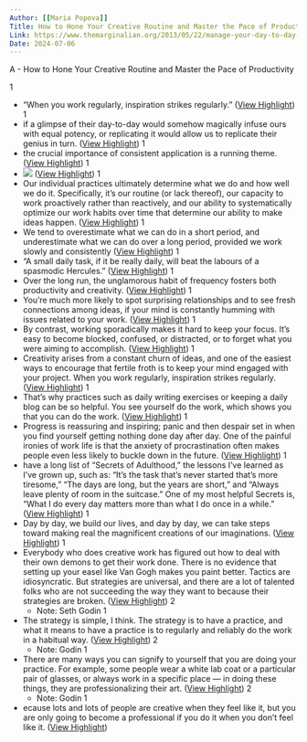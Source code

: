 ```yaml
---
Author: [[Maria Popova]]
Title: How to Hone Your Creative Routine and Master the Pace of Productivity
Link: https://www.themarginalian.org/2013/05/22/manage-your-day-to-day-99u/
Date: 2024-07-06
---
```

A - How to Hone Your Creative Routine and Master the Pace of Productivity

1
- “When you work regularly, inspiration strikes regularly.” ([View Highlight](https://read.readwise.io/read/01gp9c23vegk4bprkez7t5qw8a))
1
- if a glimpse of their day-to-day would somehow magically infuse ours with equal potency, or replicating it would allow us to replicate their genius in turn. ([View Highlight](https://read.readwise.io/read/01gp9c5a46nkvswpjqydtsywkg))
1
- the crucial importance of consistent application is a running theme. ([View Highlight](https://read.readwise.io/read/01gp9ccrfbcawcn9m1yccrv3cp))
1
- ![](https://i0.wp.com/www.themarginalian.org/wp-content/uploads/2013/05/manageyourdaytoday1.jpg?w=680&ssl=1) ([View Highlight](https://read.readwise.io/read/01gp9ca8byebfgnq4ch6qpwdar))
1
- Our individual practices ultimately determine what we do and how well we do it. Specifically, it’s our routine (or lack thereof), our capacity to work proactively rather than reactively, and our ability to systematically optimize our work habits over time that determine our ability to make ideas happen. ([View Highlight](https://read.readwise.io/read/01gp9cf4kx26f3sh9sz6mgg5cy))
1
- We tend to overestimate what we can do in a short period, and underestimate what we can do over a long period, provided we work slowly and consistently ([View Highlight](https://read.readwise.io/read/01gp9cppbj1ba8n6xpa1azq44s))
1
- “A small daily task, if it be really daily, will beat the labours of a spasmodic Hercules.” ([View Highlight](https://read.readwise.io/read/01gp9cq260e3e1gfh6gxvcrtvs))
1
- Over the long run, the unglamorous habit of frequency fosters both productivity and creativity. ([View Highlight](https://read.readwise.io/read/01gp9cq47kamg1c7cn46cr32wp))
1
- You’re much more likely to spot surprising relationships and to see fresh connections among ideas, if your mind is constantly humming with issues related to your work. ([View Highlight](https://read.readwise.io/read/01gp9ctzesazaatg4vs6qk94n2))
1
- By contrast, working sporadically makes it hard to keep your focus. It’s easy to become blocked, confused, or distracted, or to forget what you were aiming to accomplish. ([View Highlight](https://read.readwise.io/read/01gp9cvf32ngj5xawptgj81w4k))
1
- Creativity arises from a constant churn of ideas, and one of the easiest ways to encourage that fertile froth is to keep your mind engaged with your project. When you work regularly, inspiration strikes regularly. ([View Highlight](https://read.readwise.io/read/01gp9cvn98eq1vfpw1ses6dvsx))
1
- That’s why practices such as daily writing exercises or keeping a daily blog can be so helpful. You see yourself do the work, which shows you that you can do the work. ([View Highlight](https://read.readwise.io/read/01gp9d0vj6xh58xgvfjn9k5k4r))
1
- Progress is reassuring and inspiring; panic and then despair set in when you find yourself getting nothing done day after day. One of the painful ironies of work life is that the anxiety of procrastination often makes people even less likely to buckle down in the future. ([View Highlight](https://read.readwise.io/read/01gp9d189pj1tns7hxzz5m9hmf))
1
- have a long list of “Secrets of Adulthood,” the lessons I’ve learned as I’ve grown up, such as: “It’s the task that’s never started that’s more tiresome,” “The days are long, but the years are short,” and “Always leave plenty of room in the suitcase.” One of my most helpful Secrets is, “What I do every day matters more than what I do once in a while.” ([View Highlight](https://read.readwise.io/read/01gp9d2241mtec1d2aw0dhrs42))
1
- Day by day, we build our lives, and day by day, we can take steps toward making real the magnificent creations of our imaginations. ([View Highlight](https://read.readwise.io/read/01gp9d3329zvhfa39w0x7327xw))
1
- Everybody who does creative work has figured out how to deal with their own demons to get their work done. There is no evidence that setting up your easel like Van Gogh makes you paint better. Tactics are idiosyncratic. But strategies are universal, and there are a lot of talented folks who are not succeeding the way they want to because their strategies are broken. ([View Highlight](https://read.readwise.io/read/01gp9d3zvv62cb7pmcxew6119z))
2
    - Note: Seth Godin
1
- The strategy is simple, I think. The strategy is to have a practice, and what it means to have a practice is to regularly and reliably do the work in a habitual way. ([View Highlight](https://read.readwise.io/read/01gp9d4kee7p2437rpx9mk30dz))
2
    - Note: Godin
1
- There are many ways you can signify to yourself that you are doing your practice. For example, some people wear a white lab coat or a particular pair of glasses, or always work in a specific place — in doing these things, they are professionalizing their art. ([View Highlight](https://read.readwise.io/read/01gp9d4rcamhcwqsyam9a5jwvt))
2
    - Note: Godin
1
- ecause lots and lots of people are creative when they feel like it, but you are only going to become a professional if you do it when you don’t feel like it. ([View Highlight](https://read.readwise.io/read/01gp9dd8tpw3xjw36jjj6p8agw))
